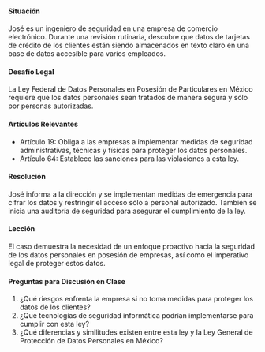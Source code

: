 #### Situación
José es un ingeniero de seguridad en una empresa de comercio electrónico. Durante una revisión rutinaria, descubre que datos de tarjetas de crédito de los clientes están siendo almacenados en texto claro en una base de datos accesible para varios empleados.

#### Desafío Legal
La Ley Federal de Datos Personales en Posesión de Particulares en México requiere que los datos personales sean tratados de manera segura y sólo por personas autorizadas.

#### Artículos Relevantes
- Artículo 19: Obliga a las empresas a implementar medidas de seguridad administrativas, técnicas y físicas para proteger los datos personales.
- Artículo 64: Establece las sanciones para las violaciones a esta ley.

#### Resolución
José informa a la dirección y se implementan medidas de emergencia para cifrar los datos y restringir el acceso sólo a personal autorizado. También se inicia una auditoría de seguridad para asegurar el cumplimiento de la ley.

#### Lección
El caso demuestra la necesidad de un enfoque proactivo hacia la seguridad de los datos personales en posesión de empresas, así como el imperativo legal de proteger estos datos.

#### Preguntas para Discusión en Clase
1. ¿Qué riesgos enfrenta la empresa si no toma medidas para proteger los datos de los clientes?
2. ¿Qué tecnologías de seguridad informática podrían implementarse para cumplir con esta ley?
3. ¿Qué diferencias y similitudes existen entre esta ley y la Ley General de Protección de Datos Personales en México?

